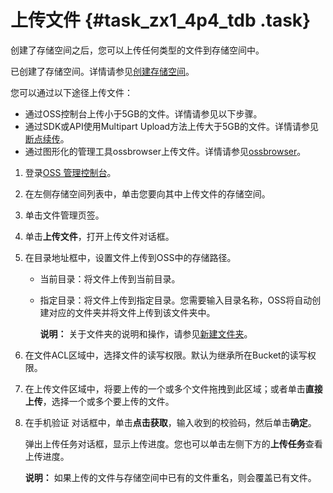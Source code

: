 # 上传文件 {#task_zx1_4p4_tdb .task}

创建了存储空间之后，您可以上传任何类型的文件到存储空间中。

已创建了存储空间。详情请参见[创建存储空间](intl.zh-CN/快速入门/创建存储空间.md#)。

您可以通过以下途径上传文件：

-   通过OSS控制台上传小于5GB的文件。详情请参见以下步骤。
-   通过SDK或API使用Multipart Upload方法上传大于5GB的文件。详情请参见[断点续传](../../../../intl.zh-CN/开发指南/上传文件/断点续传.md#)。
-   通过图形化的管理工具ossbrowser上传文件。详情请参见[ossbrowser](../../../../intl.zh-CN/常用工具/ossbrowser.md#)。

1.  登录[OSS 管理控制台](https://oss.console.aliyun.com/)。 
2.   在左侧存储空间列表中，单击您要向其中上传文件的存储空间。 
3.  单击文件管理页签。 
4.  单击**上传文件**，打开上传文件对话框。 
5.  在目录地址框中，设置文件上传到OSS中的存储路径。 
    -   当前目录：将文件上传到当前目录。
    -   指定目录：将文件上传到指定目录。您需要输入目录名称，OSS将自动创建对应的文件夹并将文件上传到该文件夹中。

        **说明：** 关于文件夹的说明和操作，请参见[新建文件夹](../../../../intl.zh-CN/控制台用户指南/管理文件/新建文件夹.md#)。

6.  在文件ACL区域中，选择文件的读写权限。默认为继承所在Bucket的读写权限。 
7.  在上传文件区域中，将要上传的一个或多个文件拖拽到此区域；或者单击**直接上传**，选择一个或多个要上传的文件。 
8.  在手机验证 对话框中，单击**点击获取**，输入收到的校验码，然后单击**确定**。 

    弹出上传任务对话框，显示上传进度。您也可以单击左侧下方的**上传任务**查看上传进度。

    **说明：** 如果上传的文件与存储空间中已有的文件重名，则会覆盖已有文件。



